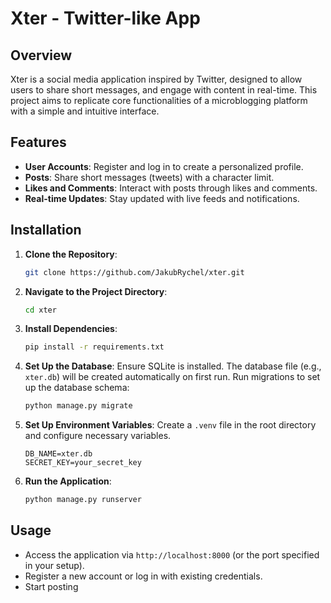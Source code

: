 # Xter - Twitter-like App

## Overview
Xter is a social media application inspired by Twitter, designed to allow users to share short messages, and engage with content in real-time. This project aims to replicate core functionalities of a microblogging platform with a simple and intuitive interface.

## Features
- **User Accounts**: Register and log in to create a personalized profile.
- **Posts**: Share short messages (tweets) with a character limit.
- **Likes and Comments**: Interact with posts through likes and comments.
- **Real-time Updates**: Stay updated with live feeds and notifications.

## Installation
1. **Clone the Repository**:
   ```bash
   git clone https://github.com/JakubRychel/xter.git
   ```
2. **Navigate to the Project Directory**:
   ```bash
   cd xter
   ```
3. **Install Dependencies**:
   ```bash
   pip install -r requirements.txt
   ```
4. **Set Up the Database**:
   Ensure SQLite is installed. The database file (e.g., `xter.db`) will be created automatically on first run.
   Run migrations to set up the database schema:
   ```bash
   python manage.py migrate
   ```
5. **Set Up Environment Variables**:
   Create a `.venv` file in the root directory and configure necessary variables.
   ```plaintext
   DB_NAME=xter.db
   SECRET_KEY=your_secret_key
   ```
6. **Run the Application**:
   ```bash
   python manage.py runserver
   ```

## Usage
- Access the application via `http://localhost:8000` (or the port specified in your setup).
- Register a new account or log in with existing credentials.
- Start posting
